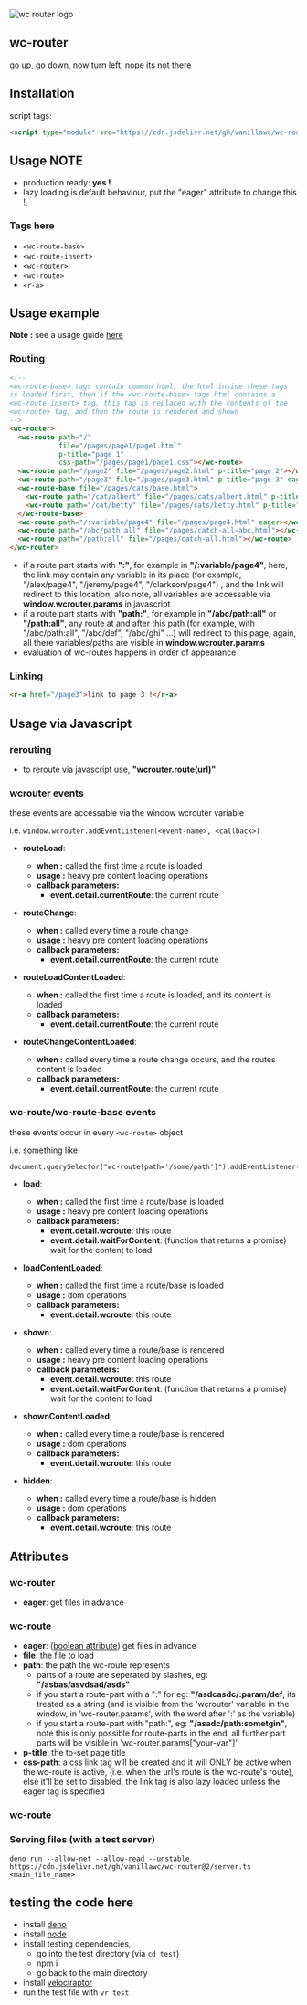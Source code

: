 ![wc router logo](logo.svg)

wc-router
--------
go up, go down, now turn left, nope its not there

## Installation

script tags:
```html
<script type="module" src="https://cdn.jsdelivr.net/gh/vanillawc/wc-router@2.2.4/src/index.js"></script>
```

## Usage NOTE

- production ready: **yes !**
- lazy loading is default behaviour, put the "eager" attribute to change this !,

### Tags here

- `<wc-route-base>`
- `<wc-route-insert>`
- `<wc-router>`
- `<wc-route>`
- `<r-a>`


## Usage example

**Note :** see a usage guide [here](https://github.com/vanillawc/wc-router/blob/master/usage-guide.md)

### Routing

```html
<!--
<wc-route-base> tags contain common html, the html inside these tags
is loaded first, then if the <wc-route-base> tags html contains a 
<wc-route-insert> tag, this tag is replaced with the contents of the 
<wc-route> tag, and then the route is rendered and shown
-->
<wc-router>
  <wc-route path="/" 
            file="/pages/page1/page1.html" 
            p-title="page 1"
            css-path="/pages/page1/page1.css"></wc-route>
  <wc-route path="/page2" file="/pages/page2.html" p-title="page 2"></wc-route>
  <wc-route path="/page3" file="/pages/page3.html" p-title="page 3" eager></wc-route>
  <wc-route-base file="/pages/cats/base.html">
    <wc-route path="/cat/albert" file="/pages/cats/albert.html" p-title="albert the cat"></wc-route>
    <wc-route path="/cat/betty" file="/pages/cats/betty.html" p-title="betty the cat"></wc-route>
  </wc-route-base>
  <wc-route path="/:variable/page4" file="/pages/page4.html" eager></wc-route>
  <wc-route path="/abc/path:all" file="/pages/catch-all-abc.html"></wc-route>
  <wc-route path="/path:all" file="/pages/catch-all.html"></wc-route>
</wc-router>
```

- if a route part starts with **":"**, for example in **"/:variable/page4"**, here, the link may contain any variable in its place (for example, "/alex/page4", "/jeremy/page4", "/clarkson/page4") , and the link will redirect to this location, also note, all variables are accessable via **window.wcrouter.params** in javascript
- if a route part starts with **"path:"**, for example in **"/abc/path:all"** or **"/path:all"**, any route at and after this path (for example, with "/abc/path:all", "/abc/def", "/abc/ghi" ...) will redirect to this page, again, all there variables/paths are visible in **window.wcrouter.params**
- evaluation of wc-routes happens in order of appearance


### Linking

```html
<r-a href="/page3">link to page 3 !</r-a>
```

## Usage via Javascript

### rerouting

- to reroute via javascript use, **"wcrouter.route(url)"**

### wcrouter events

these events are accessable via the window wcrouter variable

i.e. `window.wcrouter.addEventListener(<event-name>, <callback>)`

- **routeLoad**:
  - **when :** called the first time a route is loaded
  - **usage :** heavy pre content loading operations
  - **callback parameters:**
    + **event.detail.currentRoute**: the current route

- **routeChange**:
  - **when :** called every time a route change
  - **usage :** heavy pre content loading operations
  - **callback parameters:**
    + **event.detail.currentRoute**: the current route

- **routeLoadContentLoaded**:
  - **when :** called the first time a route is loaded, and its content is loaded
  - **callback parameters:**
    + **event.detail.currentRoute**: the current route

- **routeChangeContentLoaded**:
  - **when :** called every time a route change occurs, and the routes content is loaded
  - **callback parameters:**
    + **event.detail.currentRoute**: the current route

### wc-route/wc-route-base events

these events occur in every `<wc-route>` object

i.e. something like 

```html
document.querySelector("wc-route[path='/some/path']").addEventListener(event, callback)
```

- **load**:
  - **when :** called the first time a route/base is loaded
  - **usage :** heavy pre content loading operations
  - **callback parameters:**
    + **event.detail.wcroute**: this route
    + **event.detail.waitForContent**: (function that returns a promise) wait for the content to load

- **loadContentLoaded**:
  - **when :** called the first time a route/base is loaded
  - **usage :** dom operations
  - **callback parameters:**
    + **event.detail.wcroute**: this route

- **shown**:
  - **when :** called every time a route/base is rendered
  - **usage :** heavy pre content loading operations
  - **callback parameters:**
    + **event.detail.wcroute**: this route
    + **event.detail.waitForContent**: (function that returns a promise) wait for the content to load

- **shownContentLoaded**:
  - **when :** called every time a route/base is rendered
  - **usage :** dom operations
  - **callback parameters:**
    + **event.detail.wcroute**: this route

- **hidden**:
  - **when :** called every time a route/base is hidden
  - **usage :** dom operations
  - **callback parameters:**
    + **event.detail.wcroute**: this route

## Attributes

### wc-router
- **eager**: get files in advance

### wc-route
- **eager**: ([boolean attribute]) get files in advance
- **file**: the file to load
- **path**: the path the wc-route represents
  - parts of a route are seperated by slashes, eg: **"/asbas/asvdsad/asds"**
  - if you start a route-part with a ":" for eg: **"/asdcasdc/:param/def**, its treated as a string (and is visible from the 'wcrouter' variable in the window, in 'wc-router.params', with the word after ':' as the variable)
  - if you start a route-part with "path:", eg: **"/asadc/path:sometgin"**, note this is only possible for route-parts in the end, all further part parts will be visible in 'wc-router.params["your-var"]'
- **p-title**: the to-set page title
- **css-path**: a css link tag will be created and it will ONLY be active when the wc-route is active, (i.e. when the url's route is the wc-route's route), else it'll be set to disabled, the link tag is also lazy loaded unless the eager tag is specified

[boolean attribute]: https://developer.mozilla.org/en-US/docs/Web/HTML/Attributes#Boolean_Attributes

### wc-route

### Serving files (with a test server)
`deno run --allow-net --allow-read --unstable https://cdn.jsdelivr.net/gh/vanillawc/wc-router@2/server.ts <main_file_name>`

## testing the code here

- install [deno](https://deno.land/#installation)
- install [node](https://nodejs.org/en/)
- install testing dependencies,
  + go into the test directory (via `cd test`)
  + npm i
  + go back to the main directory
- install [velociraptor](https://github.com/umbopepato/velociraptor)
- run the test file with `vr test`
